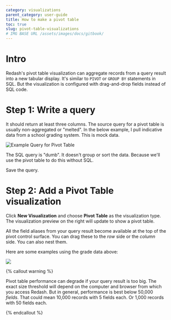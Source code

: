 ```yaml
---
category: visualizations
parent_category: user-guide
title: How to make a pivot table
toc: true
slug: pivot-table-visualizations
# IMG BASE URL /assets/images/docs/gitbook/
---
```



# Intro 
Redash's pivot table visualization can aggregate records from a query result into a new tabular display. It's similar to `PIVOT` or `GROUP BY` statements in SQL. But the visualization is configured with drag-and-drop fields instead of SQL code.

# Step 1: Write a query

It should return at least three columns. The source query for a pivot table is usually non-aggregated or "melted". In the below example, I pull indicative data from a school grading system. This is mock data.

![Example Query for Pivot Table](/assets/images/docs/gitbook/pivot-table-query.png)

The SQL query is "dumb". It doesn't group or sort the data. Because we'll use the pivot table to do this without SQL.

Save the query.

# Step 2: Add a **Pivot Table** visualization

Click **New Visualization** and choose **Pivot Table** as the visualization type. The visualization preview on the right will update to show a pivot table.

All the field aliases from your query result become available at the top of the pivot control surface. You can drag these to the *row* side or the *column* side. You can also nest them.

Here are some examples using the grade data above:

![](/assets/images/docs/gitbook/pivot-table-configuration-examples.png)

{% callout warning %}

Pivot table performance can degrade if your query result is too big. The exact size threshold will depend on the computer and browser from which you access Redash. But in general, performance is best below 50,000 *fields*. That could mean 10,000 records with 5 fields each. Or 1,000 records with 50 fields each.

{% endcallout %}
